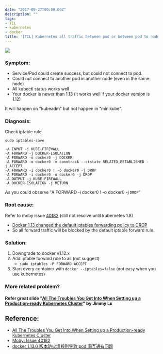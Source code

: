 ```yaml
---
date: "2017-09-27T00:00:00Z"
description: ""
tags:
- TIL
- kubernetes
- docker
title: '[TIL] Kubernetes all traffic between pod or between pod to node are drop'
---
```


![](http://kubernetes.io/images/nav_logo.svg)


### Symptom:

- Service/Pod could create success, but could not connect to pod.
- Could not connect to another pod in another node (even in the same node)
- All kubectl status works well
- Your docker is newer than 1.13 (it works well if your docker version is 1.12)

It will happen on "kubeadm" but not happen in "minikube".

### Diagnosis:

Check iptable rule.

```
sudo iptables-save

-A INPUT -j KUBE-FIREWALL
-A FORWARD -j DOCKER-ISOLATION
-A FORWARD -o docker0 -j DOCKER
-A FORWARD -o docker0 -m conntrack --ctstate RELATED,ESTABLISHED -
j ACCEPT
-A FORWARD -i docker0 ! -o docker0 -j DROP
-A FORWARD -i docker0 -o docker0 -j DROP
-A OUTPUT -j KUBE-FIREWALL
-A DOCKER-ISOLATION -j RETURN
```

As you could observe "A FORWARD -i docker0 ! -o docker0 -j `DROP`"


### Root cause:

Refer to moby issue [40182](https://github.com/kubernetes/kubernetes/issues/40182) (still not resolve until kubernetes 1.8)

- [Docker 1.13 changed the default iptables forwarding policy to DROP](https://github.com/moby/moby/pull/28257)
- So all forward traffic will be blocked by the default iptable forward rule.

### Solution:

1. Downgrade to docker v1.12.x
2. Add iptable forward rule to all (not suggest)
	- `sudo iptables -P FORWARD ACCEPT`
3. Start every container with `docker --iptables=false` (not easy when you use kubernetes)


### More related problem?

#### Refer great slide "[All The Troubles You Get Into When Setting up a Production-ready Kubernetes Cluster](http://s.itho.me/day/2017/k8s/1020-1100%20All%20The%20Troubles%20You%20Get%20Into%20When%20Setting%20Up%20a%20Production-ready%20Kubernetes%20Cluster.pdf)" by Jimmy Lu

## Reference:

- [All The Troubles You Get Into When Setting up a Production-ready Kubernetes Cluster](http://s.itho.me/day/2017/k8s/1020-1100%20All%20The%20Troubles%20You%20Get%20Into%20When%20Setting%20Up%20a%20Production-ready%20Kubernetes%20Cluster.pdf)
- [Moby: Issue 40182](https://github.com/kubernetes/kubernetes/issues/40182)
- [docker 1.13.0 版本防火墙规则导致 pod 间互通有问题](https://github.com/k8sp/sextant/issues/525)

